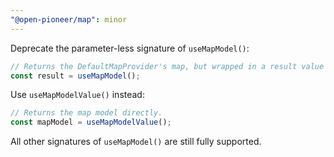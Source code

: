 ```yaml
---
"@open-pioneer/map": minor
---
```


Deprecate the parameter-less signature of `useMapModel()`:

```ts
// Returns the DefaultMapProvider's map, but wrapped in a result value (loading/resolved/rejected)
const result = useMapModel();
```

Use `useMapModelValue()` instead:

```ts
// Returns the map model directly.
const mapModel = useMapModelValue();
```

All other signatures of `useMapModel()` are still fully supported.
